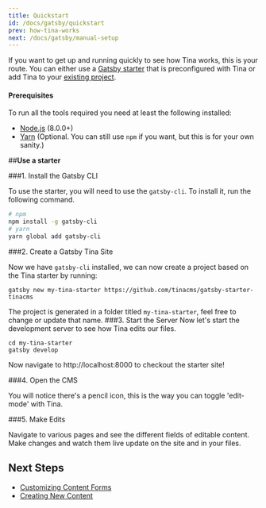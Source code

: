 ```yaml
---
title: Quickstart
id: /docs/gatsby/quickstart
prev: how-tina-works
next: /docs/gatsby/manual-setup
---
```


If you want to get up and running quickly to see how Tina works, this is your route. You can either use a [Gatsby starter](https://github.com/tinacms/gatsby-starter-tinacms) that is preconfigured with Tina or add Tina to your [existing project](/docs/gatsby/manual-setup).

#### Prerequisites

To run all the tools required you need at least the following installed:

- [Node.js](https://nodejs.org/en/) (8.0.0+)
- [Yarn](https://yarnpkg.com) (Optional. You can still use `npm` if you want, but this is for your own sanity.)

##**Use a starter**

###1. Install the Gatsby CLI

To use the starter, you will need to use the `gatsby-cli`. To install it, run the following command.

```bash
# npm
npm install -g gatsby-cli
# yarn
yarn global add gatsby-cli
```

###2. Create a Gatsby Tina Site

Now we have `gatsby-cli` installed, we can now create a project based on the Tina starter by running:

```
gatsby new my-tina-starter https://github.com/tinacms/gatsby-starter-tinacms
```

The project is generated in a folder titled `my-tina-starter`, feel free to change or update that name.
###3. Start the Server
Now let's start the development server to see how Tina edits our files.

```
cd my-tina-starter
gatsby develop
```

Now navigate to http://localhost:8000 to checkout the starter site!

###4. Open the CMS

You will notice there's a pencil icon, this is the way you can toggle 'edit-mode' with Tina.

###5. Make Edits

Navigate to various pages and see the different fields of editable content. Make changes and watch them live update on the site and in your files.

## Next Steps

- [Customizing Content Forms](/docs/gatsby/custom-fields)
- [Creating New Content](/docs/gatsby/content-creation)
